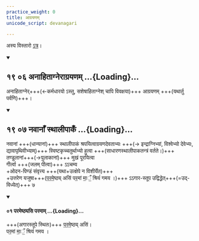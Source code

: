 ```yaml
---
practice_weight: 0
title: आग्रयणम्
unicode_script: devanagari

---
```

अस्य विस्तारो [ऽत्र](../../../../../../general/ArAdhanam/homa/visheShaH/AgrayaNam/)।


<div class="js_include" includetitle="false" newlevelforh1="2" unfilled url="/vedAH_yajuH/taittirIyam/sUtram/ApastambaH/gRhyam/sUtra-pAThaH/vishvAsa-prastutiH/21_AgrayaNasthAlIpAkaH/19_06_anAhitAgnerAgrayaNam.md">
<details open><summary><h2>१९ ०६ अनाहिताग्नेराग्रयणम्  ...{Loading}...</h2></summary>

अनाहिताग्नेर्+++(←कर्मधारयो ऽस्तु, सशेषाहिताग्नेश् चापि विवक्षया)+++ आग्रयणम् +++(यथार्तु पर्वणि)+++।  

</details>
</div>
<div class="js_include" includetitle="false" newlevelforh1="2" unfilled url="/vedAH_yajuH/taittirIyam/sUtram/ApastambaH/gRhyam/sUtra-pAThaH/vishvAsa-prastutiH/21_AgrayaNasthAlIpAkaH/19_07_navAnA.N_sthAlIpAka.N.md">
<details open><summary><h2>१९ ०७ नवानाँ स्थालीपाकँ ...{Loading}...</h2></summary>

नवानां +++(धान्यानां)+++ स्थालीपाकं श्रपयित्वाग्रयणदेवताभ्यः +++(→ इन्द्राग्निभ्यां, विश्वेभ्यो देवेभ्यः, द्यावापृथिवीभ्याम्)+++ स्विष्टकृच्चतुर्थाभ्यो हुत्वा +++(साधारणस्थालीपाकतन्त्रं वर्तते।)+++  
तण्डुलानां+++(→पुलाकानां)+++ मुखं पूरयित्वा  
गीर्त्वा +++(जलम् पीत्वा)+++ ऽऽचम्य  
+ओदन-पिण्डं संवृत्त्य +++(यथा+उत्क्षेपे न विशीर्येत)+++  
+उत्तरेण यजुषा+++(प॒र॒मे॒ष्ठ्य् असि॑ पर॒मां मा॒ँ॒ श्रियं॑ गमय ।)+++ ऽऽगार-स्तूप उद्विद्धेत्+++(=उद्-विध्येत्)+++ ७  

<div class="js_include bg-light-yellow" includetitle="false" newlevelforh1="2" unfilled="" url="/vedAH_yajuH/taittirIyam/sUtram/ApastambaH/gRhyam/ekAgnikANDam/vishvAsa-prastutiH/2_18/01_parameShThyasi_paramAm.md">
<details open><summary><h4>०१ परमेष्ठ्यसि परमाम् ...{Loading}...</h4></summary>



+++(अगारस्तूपे स्थितः)+++ प॒र॒मे॒ष्ठ्य् असि॑।  
पर॒मां मा॒ँ॒ श्रियं॑ गमय ।  

</details>
</div>
</details>
</div> 
